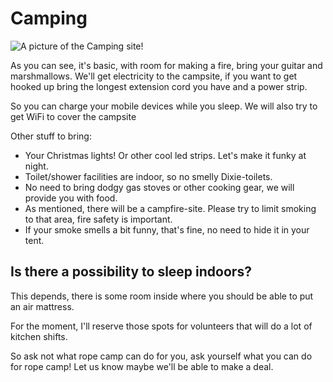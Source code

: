 
# Camping

![A picture of the Camping site!](../assets/site4.jpeg)

As you can see, it's basic, with room for making a fire, bring your guitar and marshmallows. We'll get electricity to the campsite, if you want to get hooked up bring the longest extension cord you have and a power strip.

So you can charge your mobile devices while you sleep. We will also try to get WiFi to cover the campsite

Other stuff to bring:

* Your Christmas lights!  Or other cool led strips. Let's make it funky at night.
* Toilet/shower facilities are indoor, so no smelly Dixie-toilets. 
* No need to bring dodgy gas stoves or other cooking gear, we will provide you with food.
* As mentioned, there will be a campfire-site. Please try to limit smoking to that area, fire safety is important.
* If your smoke smells a bit funny, that's fine, no need to hide it in your tent.

## Is there a possibility to sleep indoors?

This depends, there is some room inside where you should be able to put an air mattress.

For the moment, I'll reserve those spots for volunteers that will do a lot of kitchen shifts.

So ask not what rope camp can do for you, ask yourself what you can do for rope camp! Let us know maybe we'll be able to make a deal.

